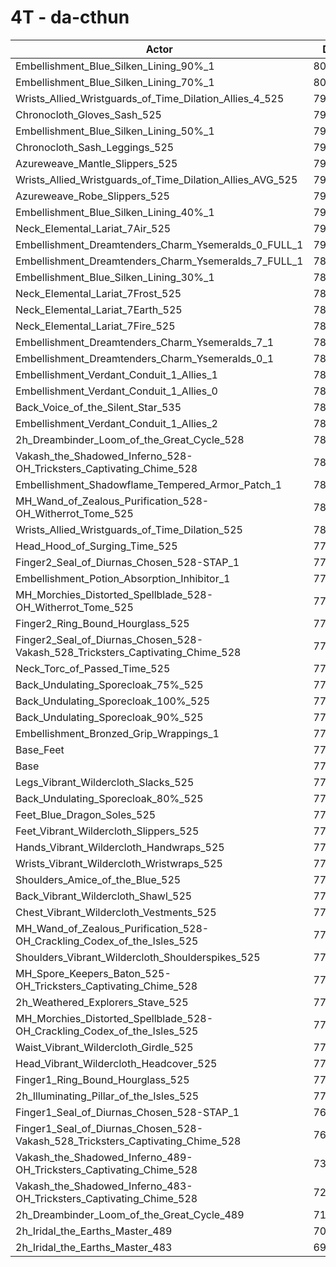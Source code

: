 # 4T - da-cthun
| Actor | DPS | Increase |
|---|:---:|:---:|
|Embellishment_Blue_Silken_Lining_90%_1|807645|3.81%|
|Embellishment_Blue_Silken_Lining_70%_1|800885|2.95%|
|Wrists_Allied_Wristguards_of_Time_Dilation_Allies_4_525|797613|2.53%|
|Chronocloth_Gloves_Sash_525|796428|2.37%|
|Embellishment_Blue_Silken_Lining_50%_1|794579|2.14%|
|Chronocloth_Sash_Leggings_525|794351|2.11%|
|Azureweave_Mantle_Slippers_525|794036|2.07%|
|Wrists_Allied_Wristguards_of_Time_Dilation_Allies_AVG_525|793529|2.00%|
|Azureweave_Robe_Slippers_525|792497|1.87%|
|Embellishment_Blue_Silken_Lining_40%_1|792206|1.83%|
|Neck_Elemental_Lariat_7Air_525|790860|1.66%|
|Embellishment_Dreamtenders_Charm_Ysemeralds_0_FULL_1|790119|1.56%|
|Embellishment_Dreamtenders_Charm_Ysemeralds_7_FULL_1|789963|1.54%|
|Embellishment_Blue_Silken_Lining_30%_1|788778|1.39%|
|Neck_Elemental_Lariat_7Frost_525|788421|1.34%|
|Neck_Elemental_Lariat_7Earth_525|788348|1.33%|
|Neck_Elemental_Lariat_7Fire_525|787873|1.27%|
|Embellishment_Dreamtenders_Charm_Ysemeralds_7_1|786452|1.09%|
|Embellishment_Dreamtenders_Charm_Ysemeralds_0_1|786220|1.06%|
|Embellishment_Verdant_Conduit_1_Allies_1|784898|0.89%|
|Embellishment_Verdant_Conduit_1_Allies_0|784457|0.83%|
|Back_Voice_of_the_Silent_Star_535|784126|0.79%|
|Embellishment_Verdant_Conduit_1_Allies_2|783881|0.76%|
|2h_Dreambinder_Loom_of_the_Great_Cycle_528|783479|0.71%|
|Vakash_the_Shadowed_Inferno_528-OH_Tricksters_Captivating_Chime_528|782315|0.56%|
|Embellishment_Shadowflame_Tempered_Armor_Patch_1|782230|0.55%|
|MH_Wand_of_Zealous_Purification_528-OH_Witherrot_Tome_525|781132|0.41%|
|Wrists_Allied_Wristguards_of_Time_Dilation_525|780104|0.27%|
|Head_Hood_of_Surging_Time_525|779969|0.26%|
|Finger2_Seal_of_Diurnas_Chosen_528-STAP_1|779783|0.23%|
|Embellishment_Potion_Absorption_Inhibitor_1|779589|0.21%|
|MH_Morchies_Distorted_Spellblade_528-OH_Witherrot_Tome_525|779526|0.20%|
|Finger2_Ring_Bound_Hourglass_525|779480|0.19%|
|Finger2_Seal_of_Diurnas_Chosen_528-Vakash_528_Tricksters_Captivating_Chime_528|779183|0.16%|
|Neck_Torc_of_Passed_Time_525|778809|0.11%|
|Back_Undulating_Sporecloak_75%_525|778585|0.08%|
|Back_Undulating_Sporecloak_100%_525|778429|0.06%|
|Back_Undulating_Sporecloak_90%_525|778429|0.06%|
|Embellishment_Bronzed_Grip_Wrappings_1|778378|0.05%|
|Base_Feet|778158|0.02%|
|Base|777969|0.00%|
|Legs_Vibrant_Wildercloth_Slacks_525|777780|-0.02%|
|Back_Undulating_Sporecloak_80%_525|777567|-0.05%|
|Feet_Blue_Dragon_Soles_525|777168|-0.10%|
|Feet_Vibrant_Wildercloth_Slippers_525|777024|-0.12%|
|Hands_Vibrant_Wildercloth_Handwraps_525|776891|-0.14%|
|Wrists_Vibrant_Wildercloth_Wristwraps_525|776802|-0.15%|
|Shoulders_Amice_of_the_Blue_525|776635|-0.17%|
|Back_Vibrant_Wildercloth_Shawl_525|776276|-0.22%|
|Chest_Vibrant_Wildercloth_Vestments_525|775931|-0.26%|
|MH_Wand_of_Zealous_Purification_528-OH_Crackling_Codex_of_the_Isles_525|775904|-0.27%|
|Shoulders_Vibrant_Wildercloth_Shoulderspikes_525|775561|-0.31%|
|MH_Spore_Keepers_Baton_525-OH_Tricksters_Captivating_Chime_528|775543|-0.31%|
|2h_Weathered_Explorers_Stave_525|775113|-0.37%|
|MH_Morchies_Distorted_Spellblade_528-OH_Crackling_Codex_of_the_Isles_525|774872|-0.40%|
|Waist_Vibrant_Wildercloth_Girdle_525|774501|-0.45%|
|Head_Vibrant_Wildercloth_Headcover_525|773004|-0.64%|
|Finger1_Ring_Bound_Hourglass_525|772831|-0.66%|
|2h_Illuminating_Pillar_of_the_Isles_525|770894|-0.91%|
|Finger1_Seal_of_Diurnas_Chosen_528-STAP_1|769219|-1.12%|
|Finger1_Seal_of_Diurnas_Chosen_528-Vakash_528_Tricksters_Captivating_Chime_528|761368|-2.13%|
|Vakash_the_Shadowed_Inferno_489-OH_Tricksters_Captivating_Chime_528|734024|-5.65%|
|Vakash_the_Shadowed_Inferno_483-OH_Tricksters_Captivating_Chime_528|727742|-6.46%|
|2h_Dreambinder_Loom_of_the_Great_Cycle_489|710647|-8.65%|
|2h_Iridal_the_Earths_Master_489|709034|-8.86%|
|2h_Iridal_the_Earths_Master_483|699550|-10.08%|
